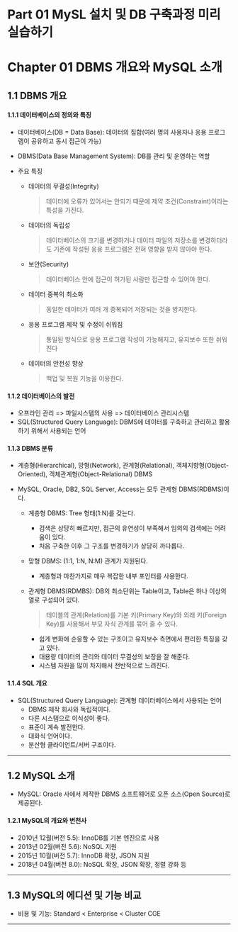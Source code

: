# Part 01 MySL 설치 및 DB 구축과정 미리 실습하기

# Chapter 01 DBMS 개요와 MySQL 소개

## 1.1 DBMS 개요

#### 1.1.1 데이터베이스의 정의와 특징

- 데이터베이스(DB = Data Base): 데이터의 집합(여러 명의 사용자나 응용 프로그램이 공유하고 동시 접근이 가능)

- DBMS(Data Base Management System): DB를 관리 및 운영하는 역할

- 주요 특징

  - 데이터의 무결성(Integrity)

    > 데이터에 오류가 있어서는 안되기 때문에 제약 조건(Constraint)이라는 특성을 가진다.

  - 데이터의 독립성

    > 데이터베이스의 크기를 변경하거나 데이터 파일의 저장소를 변경하더라도 기존에 작성된 응용 프로그램은 전혀 영향을 받지 않아야 한다.

  - 보안(Security)

    > 데이터베이스 안에 접근이 허가된 사람만 접근할 수 있어야 한다.

  - 데이터 중복의 최소화

    > 동일한 데이터가 여러 개 중복되어 저장되는 것을 방지한다.

  - 응용 프로그램 제작 및 수정이 쉬워짐

    > 통일된 방식으로 응용 프로그램 작성이 가능해지고, 유지보수 또한 쉬워진다

  - 데이터의 안전성 향상

    > 백업 및 복원 기능을 이용한다.

#### 1.1.2 데이터베이스의 발전

- 오프라인 관리 => 파일시스템의 사용 => 데이터베이스 관리시스템
- SQL(Structured Query Language): DBMS에 데이터를 구축하고 관리하고 활용하기 위해서 사용되는 언어

#### 1.1.3 DBMS 분류

- 계층형(Hierarchical), 망형(Network), 관계형(Relational), 객체지향형(Object-Oriented), 객체관계형(Object-Relational) DBMS

- MySQL, Oracle, DB2, SQL Server, Access는 모두 관계형 DBMS(RDBMS)이다.

  - 계층형 DBMS: Tree 형태(1:N)를 갖는다.

    - 검색은 상당히 빠르지만, 접근의 유연성이 부족해서 임의의 검색에는 어려움이 있다.
    - 처음 구축한 이후 그 구조를 변경하기가 상당히 까다롭다.

  - 망형 DBMS: (1:1, 1:N, N:M) 관계가 지원된다.

    - 계층형과 마찬가지로 매우 복잡한 내부 포인터를 사용한다.

  - 관계형 DBMS(RDMBS): DB의 최소단위는 Table이고, Table은 하나 이상의 열로 구성되어 있다.

    > 테이블의 관계(Relation)를 기본 키(Primary Key)와 외래 키(Foreign Key)를 사용해서 부모 자식 관계를 묶어 줄 수 있다.

    - 쉽게 변화에 순응할 수 있는 구조이고 유지보수 측면에서 편리한 특징을 갖고 있다.
    - 대용량 데이터의 관리와 데이터 무결성의 보장을 잘 해준다.
    - 시스템 자원을 많이 차지해서 전반적으로 느려진다.

#### 1.1.4 SQL 개요

- SQL(Structured Query Language): 관계형 데이터베이스에서 사용되는 언어
  - DBMS 제작 회사와 독립적이다.
  - 다른 시스템으로 이식성이 좋다.
  - 표준이 계속 발전한다.
  - 대화식 언어이다.
  - 분산형 클라이언트/서버 구조이다.

---

## 1.2 MySQL 소개

- MySQL: Oracle 사에서 제작한 DBMS 소프트웨어로 오픈 소스(Open Source)로 제공된다.

#### 1.2.1 MySQL의 개요와 변천사

- 2010년 12월(버전 5.5): InnoDB를 기본 엔진으로 사용
- 2013년 02월(버전 5.6): NoSQL 지원
- 2015년 10월(버전 5.7): InnoDB 확장, JSON 지원
- 2018년 04월(버전 8.0): NoSQL 확장, JSON 확장, 정렬 강화 등

---

## 1.3 MySQL의 에디션 및 기능 비교

- 비용 및 기능: Standard < Enterprise < Cluster CGE

---

